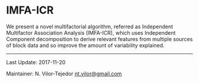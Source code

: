 # IMFA-ICR
We present a novel multifactorial algorithm, referred as Independent Multifactor Association Analysis (IMFA-ICR), which uses Independent Component decomposition to derive relevant features from multiple sources of block data and so improve the amount of variability explained.

---

Last Update: 2017-11-20

Maintainer: N. Vilor-Tejedor <nt.vilor@gmail.com>

